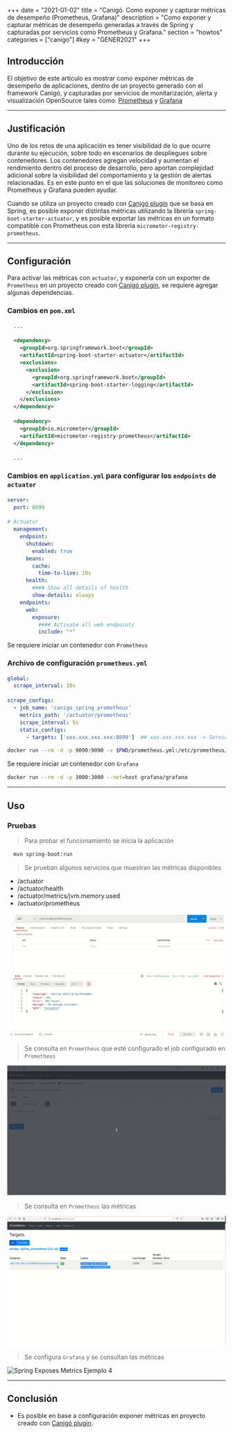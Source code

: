 +++
date        = "2021-01-02"
title       = "Canigó. Como exponer y capturar métricas de desempeño (Prometheus, Grafana)"
description = "Como exponer y capturar métricas de desempeño generadas a través de Spring y capturadas por servicios como Prometheus y Grafana."
section     = "howtos"
categories  = ["canigo"]
#key        = "GENER2021"
+++


## Introducción

El objetivo de este artículo es mostrar como exponer métricas de desempeño de aplicaciones, dentro de un proyecto generado con el framework Canigó, y capturadas por servicios de monitarización, alerta y visualización OpenSource tales como: [Prometheus](https://github.com/prometheus/prometheus) y [Grafana](https://github.com/grafana/grafana)

---
## Justificación

Uno de los retos de una aplicación es tener visibilidad de lo que ocurre durante su ejecución, sobre todo en escenarios de despliegues sobre contenedores. Los contenedores agregan velocidad y aumentan el rendimiento dentro del proceso de desarrollo, pero aportan complejidad adicional sobre la visibilidad del comportamiento y la gestión de alertas relacionadas. Es en este punto en el que las soluciones de monitoreo como Prometheus y Grafana pueden ayudar.

Cuando se utiliza un proyecto creado con [Canigó plugin](https://canigo.ctti.gencat.cat/canigo/entorn-desenvolupament/) que se basa en Spring, es posible exponer distintas métricas utilizando la librería `spring-boot-starter-actuator`, y es posible exportar las métricas en un formato compatible con Prometheus con esta libreria `micrometer-registry-prometheus`.

---
## Configuración

Para activar las métricas con `actuator`, y exponerla con un exporter de `Prometheus` en un proyecto creado con [Canigó plugin](https://canigo.ctti.gencat.cat/canigo/entorn-desenvolupament/), se requiere agregar algunas dependencias.

### Cambios en `pom.xml`

```xml
  ...

  <dependency>
    <groupId>org.springframework.boot</groupId>
    <artifactId>spring-boot-starter-actuator</artifactId>
    <exclusions>
      <exclusion>
        <groupId>org.springframework.boot</groupId>
        <artifactId>spring-boot-starter-logging</artifactId>
      </exclusion>
    </exclusions>
  </dependency>

  <dependency>
    <groupId>io.micrometer</groupId>
    <artifactId>micrometer-registry-prometheus</artifactId>
  </dependency>

  ...
```

### Cambios en `application.yml` para configurar los `endpoints` de `actuator`

```yaml
server:
  port: 8099

# Actuator
  management:
    endpoint:
      shutdown:
        enabled: true
      beans:
        cache:
          time-to-live: 10s
      health:
        #### Show all details of health
        show-details: always
    endpoints:
      web:
        exposure:
          #### Activate all web endpoints
          include: "*"
```

Se requiere iniciar un contenedor con `Prometheus`

### Archivo de configuración `prometheus.yml`

```yaml
global:
  scrape_interval: 10s

scrape_configs:
  - job_name: 'canigo_spring_prometheus'
    metrics_path: '/actuator/prometheus'
    scrape_interval: 5s
    static_configs:
      - targets: ['xxx.xxx.xxx.xxx:8099']  ## xxx.xxx.xxx.xxx -> Servidor de la aplicación
```

```sh
docker run --rm -d -p 9090:9090 -v $PWD/prometheus.yml:/etc/prometheus/prometheus.yml prom/prometheus
```

Se requiere iniciar un contenedor con `Grafana`

```sh
docker run --rm -d -p 3000:3000 --net=host grafana/grafana
```

---
## Uso 

### Pruebas 

> Para probar el funcionamiento se inicia la aplicación

```sh
  mvn spring-boot:run 
```

> Se prueban algunos servicios que muestran las métricas disponibles
  * /actuator
  * /actuator/health
  * /actuator/metrics/jvm.memory.used
  * /actuator/prometheus

![Spring Exposes Metrics Ejemplo 1](/images/howtos/2021-01-02_spring_expose_metrics_example1.gif)


> Se consulta en `Prometheus` que esté configurado el job configurado en `Prometheus`

![Spring Exposes Metrics Ejemplo 2](/images/howtos/2021-01-02_spring_expose_metrics_example2.gif)


> Se consulta en `Prometheus` las métricas

![Spring Exposes Metrics Ejemplo 3](/images/howtos/2021-01-02_spring_expose_metrics_example3.gif)


> Se configura `Grafana` y se consultan las métricas

![Spring Exposes Metrics Ejemplo 4](/images/howtos/2021-01-02_spring_expose_metrics_example4.gif)


---
## Conclusión

 * Es posible en base a configuración exponer métricas en proyecto creado con [Canigó plugin](https://canigo.ctti.gencat.cat/canigo/entorn-desenvolupament/).
